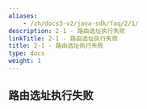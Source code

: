 ```yaml
---
aliases:
    - /zh/docs3-v2/java-sdk/faq/2/1/
description: 2-1 - 路由选址执行失败
linkTitle: 2-1 - 路由选址执行失败
title: 2-1 - 路由选址执行失败
type: docs
weight: 1
---
```



## 路由选址执行失败